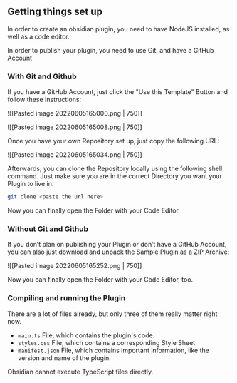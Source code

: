 ## Getting things set up

In order to create an obsidian plugin, you need to have NodeJS installed, as well as a code editor.

In order to publish your plugin, you need to use Git, and have a GitHub Account

### With Git and Github

If you have a GitHub Account, just click the "Use this Template" Button and follow these Instructions:

![[Pasted image 20220605165000.png | 750]]

![[Pasted image 20220605165008.png | 750]]

Once you have your own Repository set up, just copy the following URL:

![[Pasted image 20220605165034.png | 750]]

Afterwards, you can clone the Repository locally using the following shell command. Just make sure you are in the correct Directory you want your Plugin to live in.

```bash
git clone <paste the url here>
```

Now you can finally open the Folder with your Code Editor.

### Without Git and Github

If you don’t plan on publishing your Plugin or don’t have a GitHub Account, you can also just download and unpack the Sample Plugin as a ZIP Archive:

![[Pasted image 20220605165252.png | 750]]

Now you can finally open the Folder with your Code Editor, too.

### Compiling and running the Plugin

There are a lot of files already, but only three of them really matter right now.

- `main.ts` File, which contains the plugin's code.
- `styles.css` File, which contains a corresponding Style Sheet
- `manifest.json` File, which contains important information, like the version and name of the plugin.

Obsidian cannot execute TypeScript files directly.

